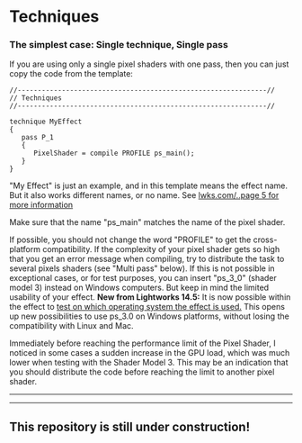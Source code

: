 # Techniques


### The simplest case: Single technique, Single pass

If you are using only a single pixel shaders with one pass, then you can just copy the code from the template:

``` Code
//--------------------------------------------------------------//
// Techniques
//--------------------------------------------------------------//

technique MyEffect
{
   pass P_1
   {
      PixelShader = compile PROFILE ps_main();
   }
}
```

 "My Effect" is just an example, and in this template means the effect name. But it also works different names, or no name.
 See [lwks.com/..page 5 for more information](https://www.lwks.com/index.php?option=com_kunena&func=view&catid=7&id=143678&limit=15&limitstart=60&Itemid=81#147254)

 Make sure that the name "ps_main" matches the name of the pixel shader.

 If possible, you should not change the word "PROFILE" to get the cross-platform compatibility. If the complexity of your pixel shader gets so high that you get an error message when compiling, try to distribute the task to several pixels shaders (see "Multi pass" below). If this is not possible in exceptional cases, or for test purposes, you can insert "ps_3_0" (shader model 3) instead on Windows computers. But keep in mind the limited usability of your effect. **New from Lightworks 14.5:**  It is now possible within the effect to [test on which operating system the effect is used.](../Variables_etc/Auto_synced/README.md#check-on-which-operating-system-the-effect-is-used) This opens up new possibilities to use ps_3.0 on Windows platforms, without losing the compatibility with Linux and Mac.

 Immediately before reaching the performance limit of the Pixel Shader, I noticed in some cases a sudden increase in the GPU load, which was much lower when testing with the Shader Model 3. This may be an indication that you should distribute the code before reaching the limit to another pixel shader.














---
---
## This repository is still under construction!
